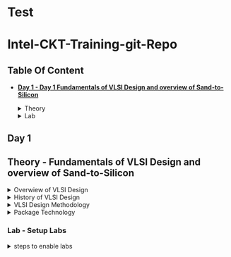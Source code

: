# Test

# Intel-CKT-Training-git-Repo

## Table Of Content 
 
+ **[Day 1 - Day 1 Fundamentals of VLSI Design and overview of Sand-to-Silicon](https://github.com/amirulalfaris/Intel-CKT-Training-git-Repo#day-1)**
  <details><summary> Theory </summary>
  
   [Theory - Fundamentals of VLSI Design and overview of Sand-to-Silicon](https://github.com/amirulalfaris/Intel-CKT-Training-git-Repo##theory---fundamentals-of-vlsi-design-and-overview-of-sand-to-silicon)
   </details>
   <details><summary> Lab </summary>
   
   [Lab - Setup Labs](https://github.com/amirulalfaris/Intel-CKT-Training-git-Repo##lab---setup-labs)
   </details>

## Day 1
## Theory - Fundamentals of VLSI Design and overview of Sand-to-Silicon

<details><summary> Overwiew of VLSI Design </summary>

### **Overview**
From system aprroach ( Ex. Motherboard ) --> Chip to Wafer (Ex Central of the chip called die (where all the fabricated components are inside)) --> Inside the die which containts all the components (Memory (RAM) ,Memory controller , Analog and RF(PLL,LDO,VCO .etc), Digital (decoder, register, fsm .etc ) seperate into each partition . 

![motherboard](https://user-images.githubusercontent.com/121993910/210926862-bf94c5c2-8f1f-47e7-b3f0-7225b1c5525d.png)

![Chip](https://user-images.githubusercontent.com/121993910/210927257-c5732d1f-3704-4009-8404-da69344cdff5.png)

<img width="499" alt="image" src="https://user-images.githubusercontent.com/121993910/210927824-b5e2c25f-4944-4010-a5ad-8bc93320051c.png">

</details>

<details><summary> History of VLSI Design </summary>

###  History of VLSI Design 

From the evolution of single transistor --> Very Large Scale Integration (> 20,000 transistor ) --> System on Chip (SOC -Multiple IP ) --> System in Package (SiP - Heterogeneous Integration )

* **Moore's Law** - Number of trasistor in an integated Chip (IC) will doubles about every two years. Size will be reduce to 1/(Square root of 2)

</details>

<details><summary> VLSI Design Methodology  </summary>

### VLSI Design Style 

* **FPGA** - Field Proramming Gate Array Design 
* **ASIC (application-specific integrated circuit)** - Standard cell base Design & Full custom Design 

 * **Standard Cell Base Design** -  standard cell library component are used to make the design .
     Ex.  half adder to make full adder
 
 * **Full Custom Design** - Designers intend to design their  own design itself ( Ex. orientation and placement of trasistor in layout design ) 
 
**FPGA VS ASIC **

| | FGPA | ASIC | 
|---| ----| ---|
| Time to Manufacture |Faster time to market - no layout , masks and manufacturing steps needed | Need longer design times to take care of all manufacturing steps |
|Reusability |Field programmability - Design Changes can be absorbed even in filed and FPGA reprogrammed | Once manufactured, need to spin again a new chips in case of bugs |
|Power/Performance | More power consumption and less performance because of programmable design and low clock speed | Custom design for an application helps in designing for power/performance efficiencies | 
|Production | Good for prototyping and low volume designs, as cost would be less | For larger volume of production , cost per unit is much less for an ASIC | 
|Analog and Mixed Signal | Not Possible | Supported | 
 
 </details>

<details><summary> Package Technology  </summary>
 
 ### Package Technology
 
 Package is where the die chip is being hold . This package is very important because failure can happen if the packaging is not being done properly 
 Ex . factor that affect package Length of bonding wire,lead length of the package,number of ground and power and the bonding pads . 
 


<img width="568" alt="image" src="https://user-images.githubusercontent.com/121993910/210962083-1d15852b-8314-4345-bb9d-9f1afd6fc52a.png">

</details>

### Lab - Setup Labs 

<details><summary> steps to enable labs </summary>
 
 [Set Up labs](https://docs.google.com/document/d/1_Qb8Xi2J0ZACvAwTW9h1-bFJzuUHAwnI/edit)

</details>


  

  

 
   
